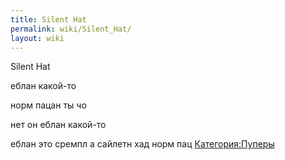 ```yaml
---
title: Silent Hat
permalink: wiki/Silent_Hat/
layout: wiki
---
```


Silent Hat

еблан какой-то

норм пацан ты чо

нет он еблан какой-то

еблан это сремпл а сайлетн хад норм пац
[Категория:Пуперы](Категория:Пуперы "wikilink")
